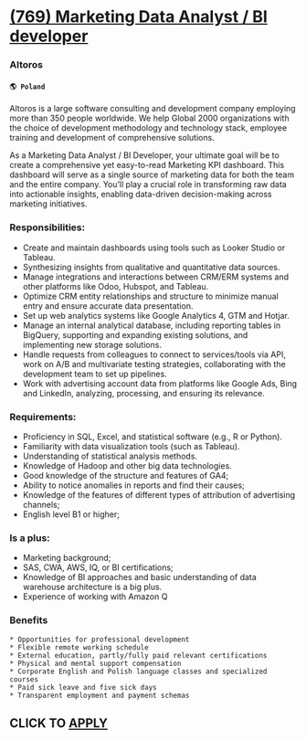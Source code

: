 # [(769) Marketing Data Analyst / BI developer](https://www.remotewlb.com/apply/769-marketing-data-analyst-bi-developer)  
### Altoros  
#### `🌎 Poland`  

Altoros is a large software consulting and development company employing more than 350 people worldwide. We help Global 2000 organizations with the choice of development methodology and technology stack, employee training and development of comprehensive solutions.  
  
As a Marketing Data Analyst / BI Developer, your ultimate goal will be to create a comprehensive yet easy-to-read Marketing KPI dashboard. This dashboard will serve as a single source of marketing data for both the team and the entire company. You’ll play a crucial role in transforming raw data into actionable insights, enabling data-driven decision-making across marketing initiatives.

### Responsibilities:

  * Create and maintain dashboards using tools such as Looker Studio or Tableau.
  * Synthesizing insights from qualitative and quantitative data sources.
  * Manage integrations and interactions between CRM/ERM systems and other platforms like Odoo, Hubspot, and Tableau.
  * Optimize CRM entity relationships and structure to minimize manual entry and ensure accurate data presentation.
  * Set up web analytics systems like Google Analytics 4, GTM and Hotjar.
  * Manage an internal analytical database, including reporting tables in BigQuery, supporting and expanding existing solutions, and implementing new storage solutions.
  * Handle requests from colleagues to connect to services/tools via API, work on A/B and multivariate testing strategies, collaborating with the development team to set up pipelines.
  * Work with advertising account data from platforms like Google Ads, Bing and LinkedIn, analyzing, processing, and ensuring its relevance.

### Requirements:

  * Proficiency in SQL, Excel, and statistical software (e.g., R or Python).
  * Familiarity with data visualization tools (such as Tableau).
  * Understanding of statistical analysis methods.
  * Knowledge of Hadoop and other big data technologies.
  * Good knowledge of the structure and features of GA4;
  * Ability to notice anomalies in reports and find their causes;
  * Knowledge of the features of different types of attribution of advertising channels;
  * English level B1 or higher;

### Is a plus:

  * Marketing background;
  * SAS, CWA, AWS, IQ, or BI certifications;
  * Knowledge of BI approaches and basic understanding of data warehouse architecture is a big plus.
  * Experience of working with Amazon Q

### Benefits

    * Opportunities for professional development
    * Flexible remote working schedule
    * External education, partly/fully paid relevant certifications
    * Physical and mental support compensation
    * Corporate English and Polish language classes and specialized courses
    * Paid sick leave and five sick days
    * Transparent employment and payment schemas

  
## CLICK TO [APPLY](https://www.remotewlb.com/apply/769-marketing-data-analyst-bi-developer)


